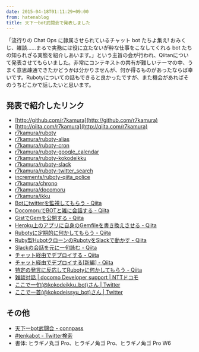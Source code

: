 ```yaml
---
date: 2015-04-18T01:11:29+09:00
from: hatenablog
title: 天下一bot武闘会で発表しました
---
```

「流行りの Chat Ops に隷属させられているチャット bot たちよ集え! おみくじ、雑談……まるで実務には役に立たないが粋な仕事をこなしてくれる bot たちの知られざる実態を紹介しあいます。」という主旨の会が行われ、Qiitanについて発表させてもらいました。非常にコンテキストの共有が難しいテーマの中、うまく意思疎通できたかどうかは分かりませんが、何か得るものがあったならば幸いです。Rubotyについての話もできると良かったですが、また機会があればそのうちどこかで話したいと思います。

## 発表で紹介したリンク

- [http://github.com/r7kamura](http://github.com/r7kamura)
- [http://qiita.com/r7kamura](http://qiita.com/r7kamura)
- [r7kamura/ruboty](https://github.com/r7kamura/ruboty)
- [r7kamura/ruboty-alias](https://github.com/r7kamura/ruboty-alias)
- [r7kamura/ruboty-cron](https://github.com/r7kamura/ruboty-cron)
- [r7kamura/ruboty-google\_calendar](https://github.com/r7kamura/ruboty-google_calendar)
- [r7kamura/ruboty-kokodeikku](https://github.com/r7kamura/ruboty-kokodeikku)
- [r7kamura/ruboty-slack](https://github.com/r7kamura/ruboty-slack)
- [r7kamura/ruboty-twitter\_search](https://github.com/r7kamura/ruboty-twitter_search)
- [increments/ruboty-qiita\_police](https://github.com/increments/ruboty-qiita_police)
- [r7kamura/chrono](https://github.com/r7kamura/chrono/)
- [r7kamura/docomoru](https://github.com/r7kamura/docomoru)
- [r7kamura/ikku](https://github.com/r7kamura/ikku)
- [Botにtwitterを監視してもらう - Qiita](http://qiita.com/r7kamura/items/f99d8bd5e6bc2af995ff)
- [DocomoruでBOTと雑に会話する - Qiita](http://qiita.com/r7kamura/items/55f398624dbce1c6dc14)
- [GistでGemを公開する - Qiita](http://qiita.com/r7kamura/items/5e7d082d8e0d0471d71d)
- [Heroku上のアプリに自身のGemfileを書き換えさせる - Qiita](http://qiita.com/r7kamura/items/88932b001a14c52498c8)
- [Rubotyに定期的に何かしてもらう - Qiita](http://qiita.com/r7kamura/items/f7b5bf676494703b0758)
- [Ruby製HubotクローンのRubotyをSlackで動かす - Qiita](http://qiita.com/r7kamura/items/8d1b98e28154de6030b9)
- [Slackの会話を元に一句詠む - Qiita](http://qiita.com/r7kamura/items/3ef8f4fbe6b722674a96)
- [チャット経由でデプロイする - Qiita](http://qiita.com/r7kamura/items/5e7b9c27693bcc4a5a39)
- [チャット経由でデプロイする[新編] - Qiita](http://qiita.com/r7kamura/items/1a08ba2268322a7b1076)
- [特定の発言に反応してRubotyに何かしてもらう - Qiita](http://qiita.com/r7kamura/items/4cdfe2e2a72f734f0a57)
- [雑談対話 | docomo Developer support | NTTドコモ](https://dev.smt.docomo.ne.jp/?p=docs.api.page&api_name=dialogue&p_name=api_usage_scenario)
- [ここで一句(@kokodeikku\_bot)さん | Twitter](https://twitter.com/kokodeikku_bot)
- [ここで一首(@kokodeissyu\_bot)さん | Twitter](https://twitter.com/kokodeissyu_bot)

## その他

- [天下一bot武闘会 - connpass](http://connpass.com/event/12689/)
- [#tenkabot - Twitter検索](https://twitter.com/search?f=realtime&q=%23tenkabot&src=typd)
- 書体: ヒラギノ丸ゴ Pro、ヒラギノ角ゴ Pro、ヒラギノ角ゴ Pro W6
